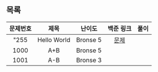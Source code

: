 ## 목록
|문제번호|제목|난이도|백준 링크|풀이|
|:---:|:------:|:------:|:------:|:------:|
|"255|Hello World|Bronse 5|[문제](https://www.acmicpc.net/problem/2557)||
|1000|A+B|Bronse 5||
|1001|A-B|Bronse 3|
